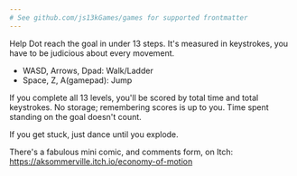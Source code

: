 ```yaml
---
# See github.com/js13kGames/games for supported frontmatter
---
```

Help Dot reach the goal in under 13 steps. It's measured in keystrokes, you have to be judicious about every movement.

- WASD, Arrows, Dpad: Walk/Ladder
- Space, Z, A(gamepad): Jump

If you complete all 13 levels, you'll be scored by total time and total keystrokes. No storage; remembering scores is up to you. Time spent standing on the goal doesn't count.

If you get stuck, just dance until you explode.

There's a fabulous mini comic, and comments form, on Itch: https://aksommerville.itch.io/economy-of-motion